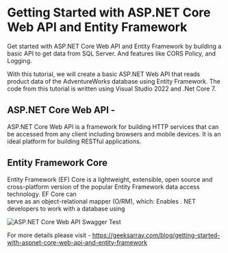 # Getting Started with ASP.NET Core Web API and Entity Framework
Get started with ASP.NET Core Web API and Entity Framework by building a basic API to get data from SQL Server. 
And features like CORS Policy, and Logging.

With this tutorial, we will create a basic ASP.NET Web API that reads product data of the AdventureWorks database using Entity Framework. 
The code from this tutorial is written using Visual Studio 2022 and .Net Core 7.

## ASP.NET Core Web API - 
   ASP.NET Core Web API is a framework for building HTTP services that can be accessed from any client including browsers and mobile devices. 
   It is an ideal platform for building RESTful applications.
   
## Entity Framework Core
   Entity Framework (EF) Core is a lightweight, extensible, open source and cross-platform version of the popular Entity Framework data access technology. EF Core can  
   serve as an object-relational mapper (O/RM), which: Enables . NET developers to work with a database using 

![ASP.NET Core Web API Swagger Test](https://geeksarray.com/images/blog/asp-net-core-web-api-swagger-test.png)

For more details please visit - https://geeksarray.com/blog/getting-started-with-aspnet-core-web-api-and-entity-framework
